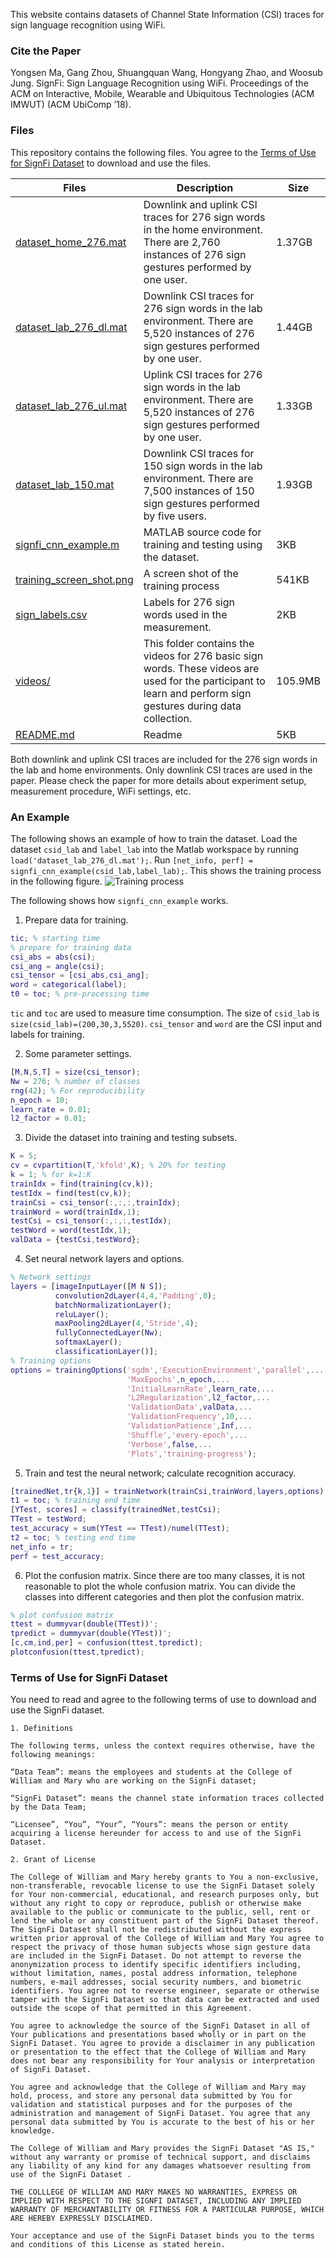 This website contains datasets of Channel State Information (CSI) traces for sign language recognition using WiFi.

### Cite the Paper
Yongsen Ma, Gang Zhou, Shuangquan Wang, Hongyang Zhao, and Woosub Jung. SignFi: Sign Language Recognition using WiFi. Proceedings of the ACM on Interactive, Mobile, Wearable and Ubiquitous Technologies (ACM IMWUT) (ACM UbiComp ’18).

### Files
This repository contains the following files. You agree to the [Terms of Use for SignFi Dataset](#terms-of-use-for-signfi-dataset) to download and use the files.

| Files | Description | Size |
| ----- | ----------- | ---- |
| [dataset_home_276.mat](https://wm1693.box.com/s/mmikgi9ubkg7vnwaztplnxudh8sgj1np) | Downlink and uplink CSI traces for 276 sign words in the home environment. There are 2,760 instances of 276 sign gestures performed by one user. | 1.37GB |
| [dataset_lab_276_dl.mat](https://wm1693.box.com/s/z9vsrn3998n4xyzkpqtj89yclk28eatp) | Downlink CSI traces for 276 sign words in the lab environment. There are 5,520 instances of 276 sign gestures performed by one user.| 1.44GB |
| [dataset_lab_276_ul.mat](https://wm1693.box.com/s/5hr4u7lsj10c329oibp8fjv95i524tnl) | Uplink CSI traces for 276 sign words in the lab environment. There are 5,520 instances of 276 sign gestures performed by one user.| 1.33GB |
| [dataset_lab_150.mat](https://wm1693.box.com/s/kidoq54rv93ysojgzv7xjqixyzwir7lq) | Downlink CSI traces for 150 sign words in the lab environment. There are 7,500 instances of 150 sign gestures performed by five users. | 1.93GB |
| [signfi_cnn_example.m](https://wm1693.box.com/s/pvlrxb7cxexgfquyt1dqn52a49kz90db) | MATLAB source code for training and testing using the dataset. | 3KB |
| [training_screen_shot.png](https://wm1693.box.com/s/4vkpfzet9cctpya8pcjorq646adomboe) | A screen shot of the training process | 541KB |
| [sign_labels.csv](https://wm1693.box.com/s/wu3bvgbuzbypfvsq716qqgynpw8qriiy) | Labels for 276 sign words used in the measurement. | 2KB |
| [videos/](https://wm1693.box.com/s/ptdahj91p3uaxm49fz24b398xxzu7yl7) | This folder contains the videos for 276 basic sign words. These videos are used for the participant to learn and perform sign gestures during data collection. | 105.9MB |
| [README.md](https://wm1693.box.com/s/jx4t4aeg5gm3xhnh8v5ooj7cr6qb3xgv) | Readme | 5KB |

Both downlink and uplink CSI traces are included for the 276 sign words in the lab and home environments. Only downlink CSI traces are used in the paper. Please check the paper for more details about experiment setup, measurement procedure, WiFi settings, etc.


### An Example
The following shows an example of how to train the dataset. Load the dataset `csid_lab` and `label_lab` into the Matlab workspace by running `load('dataset_lab_276_dl.mat');`. Run `[net_info, perf] = signfi_cnn_example(csid_lab,label_lab);`. This shows the training process in the following figure.
![Training process](./training_screen_shot.png)

The following shows how `signfi_cnn_example` works.
1. Prepare data for training.
```matlab
tic; % starting time
% prepare for training data
csi_abs = abs(csi);
csi_ang = angle(csi);
csi_tensor = [csi_abs,csi_ang];
word = categorical(label);
t0 = toc; % pre-processing time
```
`tic` and `toc` are used to measure time consumption. The size of `csid_lab` is `size(csid_lab)=(200,30,3,5520)`. `csi_tensor` and `word` are the CSI input and labels for training.

2. Some parameter settings.
```matlab
[M,N,S,T] = size(csi_tensor);
Nw = 276; % number of classes
rng(42); % For reproducibility
n_epoch = 10;
learn_rate = 0.01;
l2_factor = 0.01;
```

3. Divide the dataset into training and testing subsets.
```matlab
K = 5;
cv = cvpartition(T,'kfold',K); % 20% for testing
k = 1; % for k=1:K
trainIdx = find(training(cv,k));
testIdx = find(test(cv,k));
trainCsi = csi_tensor(:,:,:,trainIdx);
trainWord = word(trainIdx,1);
testCsi = csi_tensor(:,:,:,testIdx);
testWord = word(testIdx,1);
valData = {testCsi,testWord};
```

4. Set neural network layers and options.
```matlab
% Network settings
layers = [imageInputLayer([M N S]);
          convolution2dLayer(4,4,'Padding',0);
          batchNormalizationLayer();
          reluLayer();
          maxPooling2dLayer(4,'Stride',4); 
          fullyConnectedLayer(Nw);
          softmaxLayer();
          classificationLayer()];
% Training options
options = trainingOptions('sgdm','ExecutionEnvironment','parallel',...
                          'MaxEpochs',n_epoch,...
                          'InitialLearnRate',learn_rate,...
                          'L2Regularization',l2_factor,...
                          'ValidationData',valData,...
                          'ValidationFrequency',10,...
                          'ValidationPatience',Inf,...
                          'Shuffle','every-epoch',...
                          'Verbose',false,...
                          'Plots','training-progress');
```
5. Train and test the neural network; calculate recognition accuracy.
```matlab
[trainedNet,tr{k,1}] = trainNetwork(trainCsi,trainWord,layers,options);
t1 = toc; % training end time
[YTest, scores] = classify(trainedNet,testCsi);
TTest = testWord;
test_accuracy = sum(YTest == TTest)/numel(TTest);
t2 = toc; % testing end time
net_info = tr;
perf = test_accuracy;
```

6. Plot the confusion matrix. Since there are too many classes, it is not reasonable to plot the whole confusion matrix. You can divide the classes into different categories and then plot the confusion matrix.
```matlab
% plot confusion matrix
ttest = dummyvar(double(TTest))';
tpredict = dummyvar(double(YTest))';
[c,cm,ind,per] = confusion(ttest,tpredict);
plotconfusion(ttest,tpredict);
```

### Terms of Use for SignFi Dataset

You need to read and agree to the following terms of use to download and use the SignFi dataset.

```
1. Definitions

The following terms, unless the context requires otherwise, have the following meanings:

“Data Team”: means the employees and students at the College of William and Mary who are working on the SignFi dataset;

“SignFi Dataset”: means the channel state information traces collected by the Data Team;

“Licensee”, “You”, “Your”, “Yours”: means the person or entity acquiring a license hereunder for access to and use of the SignFi Dataset.

2. Grant of License

The College of William and Mary hereby grants to You a non-exclusive, non-transferable, revocable license to use the SignFi Dataset solely for Your non-commercial, educational, and research purposes only, but without any right to copy or reproduce, publish or otherwise make available to the public or communicate to the public, sell, rent or lend the whole or any constituent part of the SignFi Dataset thereof. The SignFi Dataset shall not be redistributed without the express written prior approval of the College of William and Mary You agree to respect the privacy of those human subjects whose sign gesture data are included in the SignFi Dataset. Do not attempt to reverse the anonymization process to identify specific identifiers including, without limitation, names, postal address information, telephone numbers, e-mail addresses, social security numbers, and biometric identifiers. You agree not to reverse engineer, separate or otherwise tamper with the SignFi Dataset so that data can be extracted and used outside the scope of that permitted in this Agreement.

You agree to acknowledge the source of the SignFi Dataset in all of Your publications and presentations based wholly or in part on the SignFi Dataset. You agree to provide a disclaimer in any publication or presentation to the effect that the College of William and Mary does not bear any responsibility for Your analysis or interpretation of SignFi Dataset.

You agree and acknowledge that the College of William and Mary may hold, process, and store any personal data submitted by You for validation and statistical purposes and for the purposes of the administration and management of SignFi Dataset. You agree that any personal data submitted by You is accurate to the best of his or her knowledge.

The College of William and Mary provides the SignFi Dataset "AS IS," without any warranty or promise of technical support, and disclaims any liability of any kind for any damages whatsoever resulting from use of the SignFi Dataset .

THE COLLLEGE OF WILLIAM AND MARY MAKES NO WARRANTIES, EXPRESS OR IMPLIED WITH RESPECT TO THE SIGNFI DATASET, INCLUDING ANY IMPLIED WARRANTY OF MERCHANTABILITY OR FITNESS FOR A PARTICULAR PURPOSE, WHICH ARE HEREBY EXPRESSLY DISCLAIMED.

Your acceptance and use of the SignFi Dataset binds you to the terms and conditions of this License as stated herein.
```
